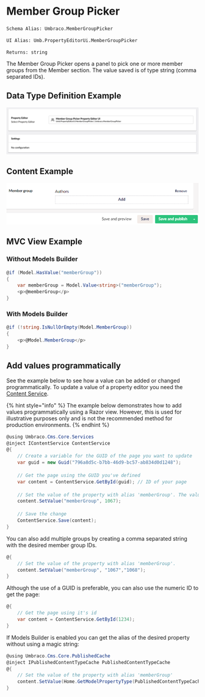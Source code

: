 # Member Group Picker

`Schema Alias: Umbraco.MemberGroupPicker`

`UI Alias: Umb.PropertyEditorUi.MemberGroupPicker`

`Returns: string`

The Member Group Picker opens a panel to pick one or more member groups from the Member section. The value saved is of type string (comma separated IDs).

## Data Type Definition Example

![Member Group Picker Type Definition](images/Member-Picker-DataType.png)

## Content Example

![Member Grouep Picker Content](../../../../../../16/umbraco-cms/fundamentals/backoffice/property-editors/built-in-property-editors/images/Member-Group-Picker-Content.png)

## MVC View Example

### Without Models Builder

```csharp
@if (Model.HasValue("memberGroup"))
{
    var memberGroup = Model.Value<string>("memberGroup"); 
    <p>@memberGroup</p>
}
```

### With Models Builder

```csharp
@if (!string.IsNullOrEmpty(Model.MemberGroup))
{
    <p>@Model.MemberGroup</p>
}
```

## Add values programmatically

See the example below to see how a value can be added or changed programmatically. To update a value of a property editor you need the [Content Service](https://apidocs.umbraco.com/v15/csharp/api/Umbraco.Cms.Core.Services.ContentService.html).

{% hint style="info" %}
The example below demonstrates how to add values programmatically using a Razor view. However, this is used for illustrative purposes only and is not the recommended method for production environments.
{% endhint %}

```csharp
@using Umbraco.Cms.Core.Services
@inject IContentService ContentService
@{
    // Create a variable for the GUID of the page you want to update
    var guid = new Guid("796a8d5c-b7bb-46d9-bc57-ab834d0d1248");
    
    // Get the page using the GUID you've defined
    var content = ContentService.GetById(guid); // ID of your page

    // Set the value of the property with alias 'memberGroup'. The value is the specific ID of the member group
    content.SetValue("memberGroup", 1067);
            
    // Save the change
    ContentService.Save(content);
}
```

You can also add multiple groups by creating a comma separated string with the desired member group IDs.

```csharp
@{
    // Set the value of the property with alias 'memberGroup'. 
    content.SetValue("memberGroup", "1067","1068");
}
```

Although the use of a GUID is preferable, you can also use the numeric ID to get the page:

```csharp
@{
    // Get the page using it's id
    var content = ContentService.GetById(1234); 
}
```

If Models Builder is enabled you can get the alias of the desired property without using a magic string:

```csharp
@using Umbraco.Cms.Core.PublishedCache
@inject IPublishedContentTypeCache PublishedContentTypeCache
@{
    // Set the value of the property with alias 'memberGroup'
    content.SetValue(Home.GetModelPropertyType(PublishedContentTypeCache, x => x.MemberGroup).Alias, 1067);
}
```
